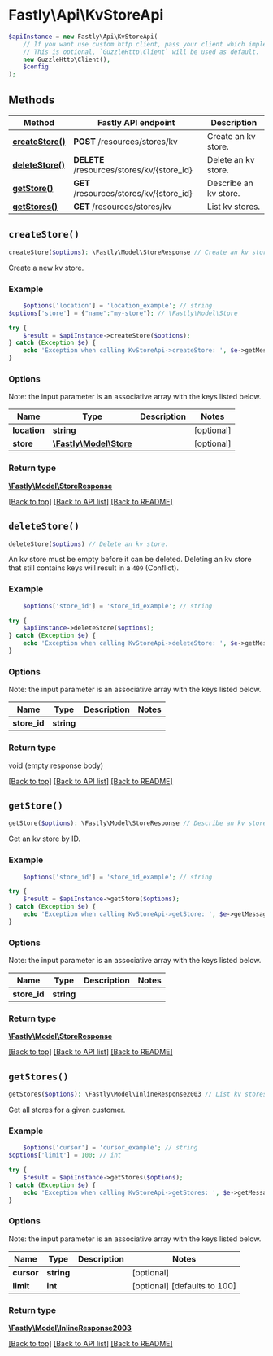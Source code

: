 # Fastly\Api\KvStoreApi


```php
$apiInstance = new Fastly\Api\KvStoreApi(
    // If you want use custom http client, pass your client which implements `GuzzleHttp\ClientInterface`.
    // This is optional, `GuzzleHttp\Client` will be used as default.
    new GuzzleHttp\Client(),
    $config
);
```

## Methods

Method | Fastly API endpoint | Description
------------- | ------------- | -------------
[**createStore()**](KvStoreApi.md#createStore) | **POST** /resources/stores/kv | Create an kv store.
[**deleteStore()**](KvStoreApi.md#deleteStore) | **DELETE** /resources/stores/kv/{store_id} | Delete an kv store.
[**getStore()**](KvStoreApi.md#getStore) | **GET** /resources/stores/kv/{store_id} | Describe an kv store.
[**getStores()**](KvStoreApi.md#getStores) | **GET** /resources/stores/kv | List kv stores.


## `createStore()`

```php
createStore($options): \Fastly\Model\StoreResponse // Create an kv store.
```

Create a new kv store.

### Example
```php
    $options['location'] = 'location_example'; // string
$options['store'] = {"name":"my-store"}; // \Fastly\Model\Store

try {
    $result = $apiInstance->createStore($options);
} catch (Exception $e) {
    echo 'Exception when calling KvStoreApi->createStore: ', $e->getMessage(), PHP_EOL;
}
```

### Options

Note: the input parameter is an associative array with the keys listed below.

Name | Type | Description  | Notes
------------- | ------------- | ------------- | -------------
**location** | **string** |  | [optional]
**store** | [**\Fastly\Model\Store**](../Model/Store.md) |  | [optional]

### Return type

[**\Fastly\Model\StoreResponse**](../Model/StoreResponse.md)

[[Back to top]](#) [[Back to API list]](../../README.md#endpoints)
[[Back to README]](../../README.md)

## `deleteStore()`

```php
deleteStore($options) // Delete an kv store.
```

An kv store must be empty before it can be deleted.  Deleting an kv store that still contains keys will result in a `409` (Conflict).

### Example
```php
    $options['store_id'] = 'store_id_example'; // string

try {
    $apiInstance->deleteStore($options);
} catch (Exception $e) {
    echo 'Exception when calling KvStoreApi->deleteStore: ', $e->getMessage(), PHP_EOL;
}
```

### Options

Note: the input parameter is an associative array with the keys listed below.

Name | Type | Description  | Notes
------------- | ------------- | ------------- | -------------
**store_id** | **string** |  |

### Return type

void (empty response body)

[[Back to top]](#) [[Back to API list]](../../README.md#endpoints)
[[Back to README]](../../README.md)

## `getStore()`

```php
getStore($options): \Fastly\Model\StoreResponse // Describe an kv store.
```

Get an kv store by ID.

### Example
```php
    $options['store_id'] = 'store_id_example'; // string

try {
    $result = $apiInstance->getStore($options);
} catch (Exception $e) {
    echo 'Exception when calling KvStoreApi->getStore: ', $e->getMessage(), PHP_EOL;
}
```

### Options

Note: the input parameter is an associative array with the keys listed below.

Name | Type | Description  | Notes
------------- | ------------- | ------------- | -------------
**store_id** | **string** |  |

### Return type

[**\Fastly\Model\StoreResponse**](../Model/StoreResponse.md)

[[Back to top]](#) [[Back to API list]](../../README.md#endpoints)
[[Back to README]](../../README.md)

## `getStores()`

```php
getStores($options): \Fastly\Model\InlineResponse2003 // List kv stores.
```

Get all stores for a given customer.

### Example
```php
    $options['cursor'] = 'cursor_example'; // string
$options['limit'] = 100; // int

try {
    $result = $apiInstance->getStores($options);
} catch (Exception $e) {
    echo 'Exception when calling KvStoreApi->getStores: ', $e->getMessage(), PHP_EOL;
}
```

### Options

Note: the input parameter is an associative array with the keys listed below.

Name | Type | Description  | Notes
------------- | ------------- | ------------- | -------------
**cursor** | **string** |  | [optional]
**limit** | **int** |  | [optional] [defaults to 100]

### Return type

[**\Fastly\Model\InlineResponse2003**](../Model/InlineResponse2003.md)

[[Back to top]](#) [[Back to API list]](../../README.md#endpoints)
[[Back to README]](../../README.md)
